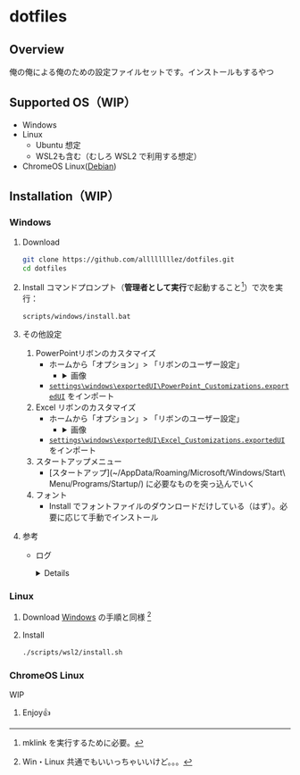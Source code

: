 # dotfiles

## Overview
俺の俺による俺のための設定ファイルセットです。インストールもするやつ

## Supported OS（WIP）
- Windows
- Linux
    - Ubuntu 想定
    - WSL2も含む（むしろ WSL2 で利用する想定）
- ChromeOS Linux([Debian](https://support.google.com/chromebook/answer/9145439))

## Installation（WIP）

### Windows

1. Download

   ```bash
   git clone https://github.com/allllllllez/dotfiles.git
   cd dotfiles
   ```

1. Install
   コマンドプロンプト（**管理者として実行**で起動すること[^1]）で次を実行：

   ```command
   scripts/windows/install.bat
   ```

1. その他設定
    1. PowerPointリボンのカスタマイズ
        - ホームから「オプション」> 「リボンのユーザー設定」
            - <details>
              <summary>画像</summary>

              ![alt text](images/image_1.png)
              </details>
        - [`settings\windows\exportedUI\PowerPoint_Customizations.exportedUI`](./settings/windows/exportedUI/PowerPoint_Customizations.exportedUI) をインポート
    1. Excel リボンのカスタマイズ
        - ホームから「オプション」> 「リボンのユーザー設定」
            - <details>
              <summary>画像</summary>

              ![alt text](images/image_2.png)
              </details>
        - [`settings\windows\exportedUI\Excel_Customizations.exportedUI`](./settings/windows/exportedUI/Excel_Customizations.exportedUI) をインポート
    1. スタートアップメニュー
        - [スタートアップ](~/AppData/Roaming/Microsoft/Windows/Start\ Menu/Programs/Startup/) に必要なものを突っ込んでいく
    1. フォント
        - Install でフォントファイルのダウンロードだけしている（はず）。必要に応じて手動でインストール

1. 参考
    - ログ  
      <details>

      ```log
      $ winget.exe list | grep winget
      NVM for Windows 1.2.2                   CoreyButler.NVMforWindows               1.2.2                            winget
      Docker Desktop                          Docker.DockerDesktop                    4.42.1                           winget
      Git                                     Git.Git                                 2.50.0                           winget
      Microsoft 365 Apps for enterprise - en… Microsoft.Office                        16.0.18827.20164                 winget
      Microsoft 365 Apps for enterprise - ja… Microsoft.Office                        16.0.18827.20164                 winget
      Microsoft OneDrive                      Microsoft.OneDrive                      25.095.0518.0002                 winget
      Unity 6000.0.51f1                       Unity.Unity.6000                        6000.0.51f1                      winget
      Microsoft Visual C++ 2010  x64 Redistr… Microsoft.VCRedist.2010.x64             10.0.40219                       winget
      Google Chrome                           Google.Chrome                           131.0.6778.86     137.0.7151.120 winget
      AWS Command Line Interface v2           Amazon.AWSCLI                           2.27.40.0                        winget
      Google Cloud SDK                        Google.CloudSDK                         Unknown           527.0.0        winget
      Microsoft Edge                          Microsoft.Edge                          137.0.3296.93                    winget
      OBS Studio                              OBSProject.OBSStudio                    31.0.3                           winget
      Microsoft Visual C++ 2013 Redistributa… Microsoft.VCRedist.2013.x64             12.0.30501.0      12.0.40664.0   winget
      Microsoft Windows Desktop Runtime - 6.… Microsoft.DotNet.DesktopRuntime.6       6.0.36                           winget
      Microsoft Visual C++ 2015-2019 Redistr… Microsoft.VCRedist.2015+.x86            14.28.29914.0     14.44.35211.0  winget
      Chrome Remote Desktop Host              Google.ChromeRemoteDesktopHost          138.0.7204.6                     winget
      Microsoft Visual C++ 2015-2022 Redistr… Microsoft.VCRedist.2015+.x64            14.42.34433.0     14.44.35211.0  winget
      Epic Games Launcher                     EpicGames.EpicGamesLauncher             1.3.149.0                        winget
      Microsoft Windows Desktop Runtime - 8.… Microsoft.DotNet.DesktopRuntime.8       8.0.16            8.0.17         winget
      Obsidian                                Obsidian.Obsidian                       1.8.10                           winget
      jq                                      jqlang.jq                               1.8.0                            winget
      fzf                                     junegunn.fzf                            0.62.0                           winget
      Ollama version 0.9.2                    Ollama.Ollama                           0.9.2                            winget
      Microsoft Visual Studio Code (User)     Microsoft.VisualStudioCode              1.101.1                          winget
      Ubuntu                                  Canonical.Ubuntu                        2404.1.68.0                      winget
      Microsoft Teams                         Microsoft.Teams                         25153.1010.3727.…                winget
      アプリ インストーラー                   Microsoft.AppInstaller                  1.25.390.0                       winget
      Microsoft.UI.Xaml.2.7                   Microsoft.UI.Xaml.2.7                   7.2409.9001.0                    winget
      Microsoft.UI.Xaml.2.7                   Microsoft.UI.Xaml.2.7                   7.2409.9001.0                    winget
      Microsoft.UI.Xaml.2.8                   Microsoft.UI.Xaml.2.8                   8.2501.31001.0                   winget
      Microsoft.UI.Xaml.2.8                   Microsoft.UI.Xaml.2.8                   8.2501.31001.0                   winget
      Microsoft Visual C++ 2015 UWP Desktop … Microsoft.VCLibs.Desktop.14             14.0.33728.0                     winget
      Microsoft Visual C++ 2015 UWP Desktop … Microsoft.VCLibs.Desktop.14             14.0.33728.0                     winget
      Windows ターミナル                      Microsoft.WindowsTerminal               1.22.11141.0                     winget
      Windows Package Manager Source (winget… MSIX\Microsoft.Winget.Source_2025.623.… 2025.623.652.29   
      ```
      </details>

[^1]: mklink を実行するために必要。

### Linux

1. Download
   [Windows](#windows) の手順と同様 [^2]

2. Install

   ```bash session
   ./scripts/wsl2/install.sh
   ```

[^2]: Win・Linux 共通でもいいっちゃいいけど。。。

### ChromeOS Linux

WIP

1. Enjoy👍

